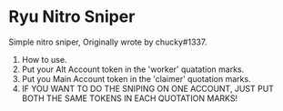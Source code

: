 # Ryu Nitro Sniper
Simple nitro sniper, Originally wrote by chucky#1337.

1. How to use.
2. Put your Alt Account token in the 'worker' quatation marks.
3. Put you Main Account token in the 'claimer' quotation marks.
4. IF YOU WANT TO DO THE SNIPING ON ONE ACCOUNT, JUST PUT BOTH THE SAME TOKENS IN EACH QUOTATION MARKS!
